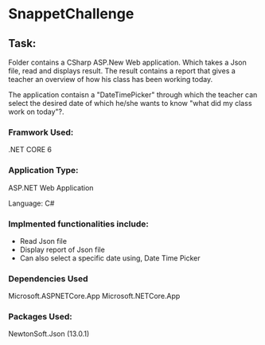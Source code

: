 # SnappetChallenge

## Task:
Folder contains a CSharp ASP.New Web application. Which takes a Json file, read and displays result.
The result contains a report that gives a teacher an overview of how his class has been working today. 

The application contaisn a "DateTimePicker" through which the teacher can select the desired date of which he/she wants to know
"what did my class work on today"?.


### Framwork Used:
.NET CORE 6

### Application Type:
ASP.NET Web Application

Language:
C#

### Implmented functionalities include:
- Read Json file
- Display report of Json file
- Can also select a specific date using, Date Time Picker 

### Dependencies Used
Microsoft.ASPNETCore.App
Microsoft.NETCore.App

### Packages Used:
NewtonSoft.Json (13.0.1)


